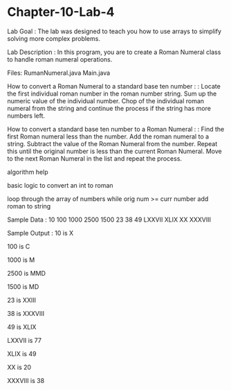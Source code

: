 # Chapter-10-Lab-4
Lab Goal :   The lab was designed to teach you how to use arrays to simplify solving more complex problems. 

Lab Description :   In this program, you are to create a Roman Numeral class to handle roman numeral operations.

Files: RumanNumeral.java
       Main.java

How to convert a Roman Numeral to a standard base ten number : :  Locate the first individual roman number in the roman number string.  Sum up the numeric value of the individual number.  Chop of the individual roman numeral from the string and continue the process if the string has more numbers left.

How to convert a standard base ten number to a Roman Numeral : :  Find the first Roman numeral less than the number.   Add the roman numeral to a string.  Subtract the value of the Roman Numeral from the number.   Repeat this until the original number is less than the current Roman Numeral.   Move to the next Roman Numeral in the list and repeat the process.

algorithm help

basic logic to convert an int to roman

loop through the array of numbers
   while orig num >= curr number
       add roman to string


Sample Data : 
10
100
1000
2500
1500
23
38
49
LXXVII 
XLIX
XX
XXXVIII	



Sample Output : 
10 is X

100 is C

1000 is M

2500 is MMD

1500 is MD

23 is XXIII

38 is XXXVIII

49 is XLIX

LXXVII is 77

XLIX is 49

XX is 20

XXXVIII is 38
